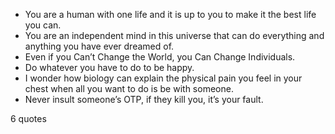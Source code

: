  - You are a human with one life and it is up to you to make it the best life you can.
 - You are an independent mind in this universe that can do everything and anything you have ever dreamed of.
 - Even if you Can’t Change the World, you Can Change Individuals.
 - Do whatever you have to do to be happy.
 - I wonder how biology can explain the physical pain you feel in your chest when all you want to do is be with someone.
 - Never insult someone’s OTP, if they kill you, it’s your fault.

6 quotes